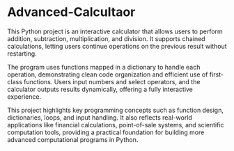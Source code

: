 # Advanced-Calcultaor

This Python project is an interactive calculator that allows users to perform addition, subtraction, 
multiplication, and division. It supports chained calculations, letting users continue operations on 
the previous result without restarting.

The program uses functions mapped in a dictionary to handle each operation, demonstrating clean code 
organization and efficient use of first-class functions. Users input numbers and select operators, and 
the calculator outputs results dynamically, offering a fully interactive experience.

This project highlights key programming concepts such as function design, dictionaries, loops, and input 
handling. It also reflects real-world applications like financial calculations, point-of-sale systems, and 
scientific computation tools, providing a practical foundation for building more advanced computational 
programs in Python.
